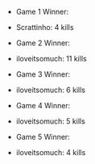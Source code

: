 - Game 1 Winner:

- Scrattinho: 4 kills

- Game 2 Winner: 

- iloveitsomuch: 11 kills

- Game 3 Winner:

- iloveitsomuch: 6 kills

- Game 4 Winner:

- iloveitsomuch: 5 kills

- Game 5 Winner:

- iloveitsomuch: 4 kills
